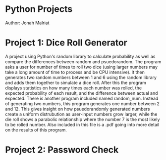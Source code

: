 # Python Projects
Author: Jonah Malriat
#
#
# Project 1: Dice Roll Generator
A project using Python's random library to calculate probability as well as compare the differences between random and psuedorandom. The program asks a user for number of times to roll two dice (using larger numbers may take a long amount of time to process and be CPU intensive). It then generates two random numbers between 1 and 6 using the random library and adds them together to simulate a dice roll. After this the program displays statistics on how many times each number was rolled, the expected probability of each result, and the difference between actual and expected. There is another program included named random_num. Instead of generating two numbers, this program generates one number between 2 and 12. This gives insight on how psuedorandomly generated numbers create a uniform distrubution as user-input numbers grow larger, while the die roll shows a parabolic relationship where the number 7 is the most likely to be rolled number. Also included in this file is a .pdf going into more detail on the results of this program.


# Project 2: Password Check
#
#
#
#
#
#
#
#
#
#
#
#
#
#
#
#
#
#
#
#
#
#
#
#
#
#
#
#
#
#
#
#
#
#
#
#
#
#
#
#
#
#
#
#
#
#
#
#
#
#
#
#
#
#
#
#
#
#
#
#
#
#
#
#
#
#
#
#

